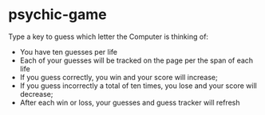 # psychic-game
Type a key to guess which letter the Computer is thinking of:
- You have ten guesses per life
- Each of your guesses will be tracked on the page per the span of each life
- If you guess correctly, you win and your score will increase;
- If you guess incorrectly a total of ten times, you lose and your score will decrease;
- After each win or loss, your guesses and guess tracker will refresh